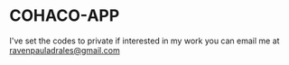 # COHACO-APP
I've set the codes to private if interested in my work you can email me at ravenpauladrales@gmail.com
